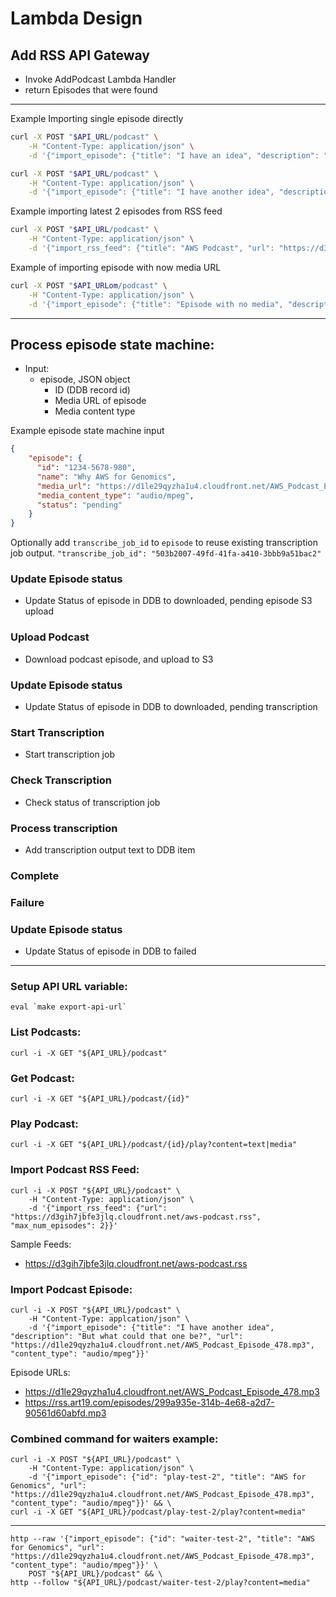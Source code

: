 # Lambda Design

## Add RSS API Gateway
- Invoke AddPodcast Lambda Handler
- return Episodes that were found

-------------------------------------

Example Importing single episode directly

```sh
curl -X POST "$API_URL/podcast" \
	-H "Content-Type: application/json" \
	-d '{"import_episode": {"title": "I have an idea", "description": "But what could it be?", "url": "https://d1le29qyzha1u4.cloudfront.net/AWS_Podcast_Episode_478.mp3"}}'

curl -X POST "$API_URL/podcast" \
	-H "Content-Type: application/json" \
	-d '{"import_episode": {"title": "I have another idea", "description": "But what could that one be?", "url": "https://d1le29qyzha1u4.cloudfront.net/AWS_Podcast_Episode_478.mp3", "content_type": "audio/mpeg"}}'
```

Example importing latest 2 episodes from RSS feed

```sh
curl -X POST "$API_URL/podcast" \
	-H "Content-Type: application/json" \
	-d '{"import_rss_feed": {"title": "AWS Podcast", "url": "https://d3gih7jbfe3jlq.cloudfront.net/aws-podcast.rss", "max_num_episodes": 2}}'
```

Example of importing episode with now media URL

```sh
curl -X POST "$API_URLom/podcast" \
	-H "Content-Type: application/json" \
	-d '{"import_episode": {"title": "Episode with no media", "description": "But what could it be?"}}'
```

------------------------------------


## Process episode state machine:
- Input:
    - episode, JSON object
        - ID (DDB record id)
        - Media URL of episode
        - Media content type

Example episode state machine input

```json
{
    "episode": {
      "id": "1234-5678-980",
      "name": "Why AWS for Genomics",
      "media_url": "https://d1le29qyzha1u4.cloudfront.net/AWS_Podcast_Episode_478.mp3",
      "media_content_type": "audio/mpeg",
      "status": "pending"
    }
}
```

Optionally add `transcribe_job_id` to `episode` to reuse existing
transcription job output.
`"transcribe_job_id": "503b2007-49fd-41fa-a410-3bbb9a51bac2"`

### Update Episode status
- Update Status of episode in DDB to downloaded, pending episode S3 upload

### Upload Podcast
- Download podcast episode, and upload to S3

### Update Episode status
- Update Status of episode in DDB to downloaded, pending transcription

### Start Transcription
- Start transcription job

### Check Transcription
- Check status of transcription job

### Process transcription
- Add transcription output text to DDB item 

### Complete

### Failure
### Update Episode status
- Update Status of episode in DDB to failed


-------------------------------------
### Setup API URL variable:

```
eval `make export-api-url`
```

### List Podcasts:

```
curl -i -X GET "${API_URL}/podcast"
```

### Get Podcast:

```
curl -i -X GET "${API_URL}/podcast/{id}"
```

### Play Podcast:

```
curl -i -X GET "${API_URL}/podcast/{id}/play?content=text|media"
```

### Import Podcast RSS Feed:

```
curl -i -X POST "${API_URL}/podcast" \
	-H "Content-Type: application/json" \
	-d '{"import_rss_feed": {"url": "https://d3gih7jbfe3jlq.cloudfront.net/aws-podcast.rss", "max_num_episodes": 2}}'
```

Sample Feeds:
* https://d3gih7jbfe3jlq.cloudfront.net/aws-podcast.rss

### Import Podcast Episode:

```
curl -i -X POST "${API_URL}/podcast" \
	-H "Content-Type: applcation/json" \
	-d '{"import_episode": {"title": "I have another idea", "description": "But what could that one be?", "url": "https://d1le29qyzha1u4.cloudfront.net/AWS_Podcast_Episode_478.mp3", "content_type": "audio/mpeg"}}'
```

Episode URLs:
* https://d1le29qyzha1u4.cloudfront.net/AWS_Podcast_Episode_478.mp3
* https://rss.art19.com/episodes/299a935e-314b-4e68-a2d7-90561d60abfd.mp3

### Combined command for waiters example:

```
curl -i -X POST "${API_URL}/podcast" \
	-H "Content-Type: application/json" \
	-d '{"import_episode": {"id": "play-test-2", "title": "AWS for Genomics", "url": "https://d1le29qyzha1u4.cloudfront.net/AWS_Podcast_Episode_478.mp3", "content_type": "audio/mpeg"}}' && \
curl -i -X GET "${API_URL}/podcast/play-test-2/play?content=media"
```

--- 
```
http --raw '{"import_episode": {"id": "waiter-test-2", "title": "AWS for Genomics", "url": "https://d1le29qyzha1u4.cloudfront.net/AWS_Podcast_Episode_478.mp3", "content_type": "audio/mpeg"}}' \
    POST "${API_URL}/podcast" && \
http --follow "${API_URL}/podcast/waiter-test-2/play?content=media"
```

